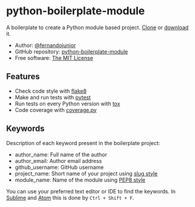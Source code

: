 # python-boilerplate-module

A boilerplate to create a Python module based project. [Clone](https://help.github.com/articles/cloning-a-repository/   ) or [download](https://github.com/fernandojunior/python-boilerplate-module/archive/master.zip) it.

  * Author: [@fernandojunior](https://github.com/fernandojunior/)
  * GitHub repository: [python-boilerplate-module](https://github.com/fernandojunior/python-boilerplate-module)
  * Free software: [The MIT License](/LICENSE)

## Features

  * Check code style with [flake8](https://flake8.readthedocs.org/)
  * Make and run tests with [pytest](http://pytest.org/)
  * Run tests on every Python version with [tox](https://tox.readthedocs.org/)
  * Code coverage with [coverage.py](https://coverage.readthedocs.org/)

## Keywords

Description of each keyword present in the boilerplate project:

  * author_name: Full name of the author
  * author_email: Author email address
  * github_username: GitHub username
  * project_name: Short name of your project using [slug style](https://en.wikipedia.org/wiki/Semantic_URL#Slug)
  * module_name: Name of the module using [PEP8 style](https://www.python.org/dev/peps/pep-0008/#package-and-module-names)

You can use your preferred text editor or IDE to find the keywords. In [Sublime](https://www.sublimetext.com/) and [Atom](https://atom.io/) this is done by `Ctrl + Shift + F`.

